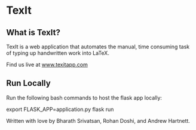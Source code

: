 # TexIt

## What is TexIt?
TexIt is a web application that automates the manual, time consuming task of typing up handwritten work into LaTeX.

Find us live at www.texitapp.com

## Run Locally

Run the following bash commands to host the flask app locally:

export FLASK_APP=application.py
flask run

Written with love by Bharath Srivatsan, Rohan Doshi, and Andrew Hartnett.
